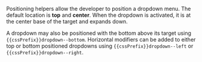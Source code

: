 Positioning helpers allow the developer to position a dropdown menu. The default location is **top** and **center**. When the dropdown is activated, it is at the center base of the target and expands down. 

A dropdown may also be positioned with the bottom above its target using `{{cssPrefix}}dropdown--bottom`. Horizontal modifiers can be added to either top or bottom positioned dropdowns using `{{cssPrefix}}dropdown--left` or `{{cssPrefix}}dropdown--right`.
